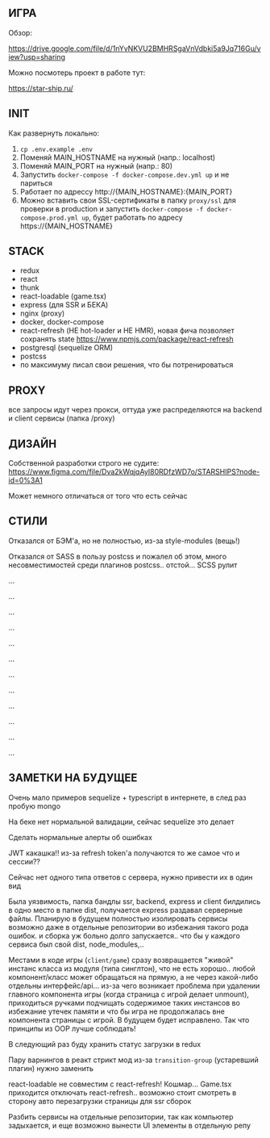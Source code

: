 ## ИГРА

Обзор:

https://drive.google.com/file/d/1nYvNKVU2BMHRSgaVnVdbki5a9Jq716Gu/view?usp=sharing

Можно посмотерь проект в работе тут:

https://star-ship.ru/

## INIT

Как развернуть локально:

1. `cp .env.example .env`
2. Поменяй MAIN_HOSTNAME на нужный (напр.: localhost)
3. Поменяй MAIN_PORT на нужный (напр.: 80)
4. Запустить `docker-compose -f docker-compose.dev.yml up` и не париться
5. Работает по адрессу http://{MAIN_HOSTNAME}:{MAIN_PORT}
6. Можно вставить свои SSL-сертификаты в папку `proxy/ssl` для проверки в production и
   запустить `docker-compose -f docker-compose.prod.yml up`, будет работать 
   по адресу https://{MAIN_HOSTNAME}

## STACK

- redux
- react
- thunk
- react-loadable (game.tsx)
- express (для SSR и БЕКА)
- nginx (proxy)
- docker, docker-compose
- react-refresh (НЕ hot-loader и НЕ HMR), новая фича позволяет сохранять
  state https://www.npmjs.com/package/react-refresh
- postgresql (sequelize ORM)
- postcss
- по максимуму писал свои решения, что бы потренироваться

## PROXY

все запросы идут через прокси, оттуда уже распределяются на backend и client сервисы (папка /proxy)

## ДИЗАЙН

Собственной разработки строго не судите:
https://www.figma.com/file/Dva2kWqjqAyI80RDfzWD7o/STARSHIPS?node-id=0%3A1

Может немного отличаться от того что есть сейчас

## СТИЛИ

Отказался от БЭМ'а, но не полностью, из-за style-modules (вещь!)

Отказался от SASS в пользу postcss и пожалел об этом, много несовместимостей среди плагинов postcss.. отстой... SCSS
рулит

...

...

...

...

...

...

...

...

...

...

...

...

## ЗАМЕТКИ НА БУДУЩЕЕ

Очень мало примеров sequelize + typescript в интернете, в след раз пробую mongo

На беке нет нормальной валидации, сейчас sequelize это делает

Сделать нормальные алерты об ошибках

JWT какашка!! из-за refresh token'а получаются то же самое что и сессии??

Сейчас нет одного типа ответов с сервера, нужно привести их в один вид

Была уязвимость, папка бандлы ssr, backend, express и client билдились в одно место в папке dist, получается express
раздавал серверные файлы. Планирую в будущем полностью изолировать сервисы возможно даже в отдельные репозитории во
избежания такого рода ошибок. и сборка уж больно долго запускается.. что бы у каждого сервиса был свой dist,
node_modules,..

Местами в коде игры (`client/game`) сразу возвращается "живой" инстанс класса из модуля (типа синглтон), что не есть
хорошо.. любой компонент/класс может обращаться на прямую, а не через какой-либо отдельны интерфейс/api... из-за чего
возникает проблема при удалении главного компонента игры (когда страница с игрой делает unmount), приходиться ручками
подчищать содержимое таких инстансов во избежание утечек памяти и что бы игра не продолжалась вне компонента страницы с
игрой. В будущем будет исправлено. Так что принципы из OOP лучше соблюдать!

В следующий раз буду хранить статус загрузки в redux

Пару варнингов в реакт стрикт мод из-за `transition-group` (устаревший плагин) нужно заменить

react-loadable не совместим с react-refresh! Кошмар... Game.tsx приходится отключать react-refresh.. возможно стоит
смотреть в сторону авто перезагрузки страницы для ssr сборок

Разбить сервисы на отдельные репозитории, так как компьютер задыхается, и еще возможно вынести UI элементы в отдельную
репу